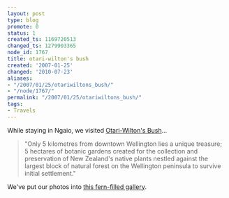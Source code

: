 ```yaml
---
layout: post
type: blog
promote: 0
status: 1
created_ts: 1169720513
changed_ts: 1279903365
node_id: 1767
title: otari-wilton's bush
created: '2007-01-25'
changed: '2010-07-23'
aliases:
- "/2007/01/25/otariwiltons_bush/"
- "/node/1767/"
permalink: "/2007/01/25/otariwiltons_bush/"
tags:
- Travels
---
```

While staying in Ngaio, we visited [Otari-Wilton's Bush](http://www.otariwiltonsbush.org.nz/)...

> "Only 5 kilometres from downtown Wellington lies a unique treasure; 5 hectares of botanic gardens created for the collection and preservation of New Zealand's native plants nestled against the largest block of natural forest on the Wellington peninsula to survive initial settlement."

We've put our photos into [this fern-filled gallery](http://anjackson.net/ibgallery/150).
<!--break-->
